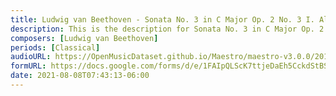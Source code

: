 ```yaml
---
title: Ludwig van Beethoven - Sonata No. 3 in C Major Op. 2 No. 3 I. Allegro con brio (1)
description: This is the description for Sonata No. 3 in C Major Op. 2 No. 3 I. Allegro con brio by Ludwig van Beethoven
composers: [Ludwig van Beethoven]
periods: [Classical]
audioURL: https://OpenMusicDataset.github.io/Maestro/maestro-v3.0.0/2015/MIDI-Unprocessed_R1_D1-1-8_mid--AUDIO-from_mp3_05_R1_2015_wav--3.midi
formURL: https://docs.google.com/forms/d/e/1FAIpQLScK7ttjeDaEh5CckdStBSR_THHMcrR0lqZMPJ06Xl9J8yJJpg/viewform
date: 2021-08-08T07:43:13-06:00
---
```

